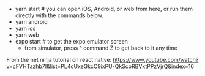 - yarn start # you can open iOS, Android, or web from here, or run them directly with the commands below.
- yarn android
- yarn ios
- yarn web
- expo start  # to get the expo emulator screen
  - from simulator, press ^ command Z to get back to it any time 


From the net ninja tutorial on react native: https://www.youtube.com/watch?v=cFVHTazhb7I&list=PL4cUxeGkcC9ixPU-QkScoRBVxtPPzVjrQ&index=16 